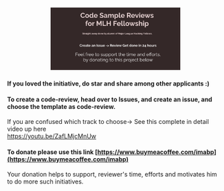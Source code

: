 <p align="center">
<img src="./Group 3(2).png" width="60%"/>
</p>

#### If you loved the initiative, do star and share among other applicants :)

#### To create a code-review, head over to Issues, and create an issue, and choose the template as code-review.

If you are confused which track to choose-> See this complete in detail video up here <br/>
https://youtu.be/ZafLMjcMnUw

#### To donate please use this link [https://www.buymeacoffee.com/imabp](https://www.buymeacoffee.com/imabp) 
Your donation helps to support, reviewer's time, efforts and motivates him to do more such initiatives.
